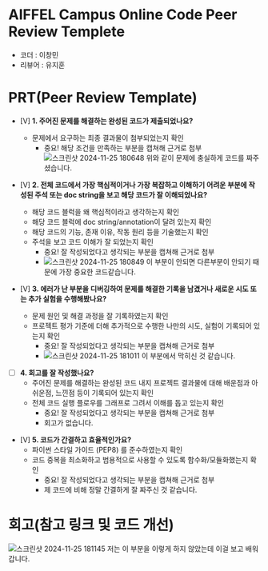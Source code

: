 
# AIFFEL Campus Online Code Peer Review Templete
- 코더 : 이창민
- 리뷰어 : 유지훈
  
# PRT(Peer Review Template)
- [V]  **1. 주어진 문제를 해결하는 완성된 코드가 제출되었나요?**
    - 문제에서 요구하는 최종 결과물이 첨부되었는지 확인
        - 중요! 해당 조건을 만족하는 부분을 캡쳐해 근거로 첨부
        ![스크린샷 2024-11-25 180648](https://github.com/user-attachments/assets/8d921f9d-d301-403a-8544-626217dcbdc5)
        위와 같이 문제에 충실하게 코드를 짜주셨습니다.
    
- [V]  **2. 전체 코드에서 가장 핵심적이거나 가장 복잡하고 이해하기 어려운 부분에 작성된 
주석 또는 doc string을 보고 해당 코드가 잘 이해되었나요?**
    - 해당 코드 블럭을 왜 핵심적이라고 생각하는지 확인
    - 해당 코드 블럭에 doc string/annotation이 달려 있는지 확인
    - 해당 코드의 기능, 존재 이유, 작동 원리 등을 기술했는지 확인
    - 주석을 보고 코드 이해가 잘 되었는지 확인
        - 중요! 잘 작성되었다고 생각되는 부분을 캡쳐해 근거로 첨부
        - ![스크린샷 2024-11-25 180849](https://github.com/user-attachments/assets/287c67c7-2375-4a46-ac6b-de18ad9b3039)
        이 부분이 안되면 다른부분이 안되기 때문에 가장 중요한 코드같습니다.
        
- [V]  **3. 에러가 난 부분을 디버깅하여 문제를 해결한 기록을 남겼거나
새로운 시도 또는 추가 실험을 수행해봤나요?**
    - 문제 원인 및 해결 과정을 잘 기록하였는지 확인
    - 프로젝트 평가 기준에 더해 추가적으로 수행한 나만의 시도, 
    실험이 기록되어 있는지 확인
        - 중요! 잘 작성되었다고 생각되는 부분을 캡쳐해 근거로 첨부
        - ![스크린샷 2024-11-25 181011](https://github.com/user-attachments/assets/bf1aebdf-af8a-4b44-abad-12438c2b101b)
        이 부분에서 막히신 것 같습니다.
        
- [ ]  **4. 회고를 잘 작성했나요?**
    - 주어진 문제를 해결하는 완성된 코드 내지 프로젝트 결과물에 대해
    배운점과 아쉬운점, 느낀점 등이 기록되어 있는지 확인
    - 전체 코드 실행 플로우를 그래프로 그려서 이해를 돕고 있는지 확인
        - 중요! 잘 작성되었다고 생각되는 부분을 캡쳐해 근거로 첨부
        - 회고가 없습니다.
        
- [V]  **5. 코드가 간결하고 효율적인가요?**
    - 파이썬 스타일 가이드 (PEP8) 를 준수하였는지 확인
    - 코드 중복을 최소화하고 범용적으로 사용할 수 있도록 함수화/모듈화했는지 확인
        - 중요! 잘 작성되었다고 생각되는 부분을 캡쳐해 근거로 첨부
        - 제 코드에 비해 정말 간결하게 잘 짜주신 것 같습니다.


# 회고(참고 링크 및 코드 개선)
![스크린샷 2024-11-25 181145](https://github.com/user-attachments/assets/e6b326a0-5cb3-4212-a3e5-60cd39545705)
저는 이 부분을 이렇게 하지 않았는데 이걸 보고 배워갑니다.

